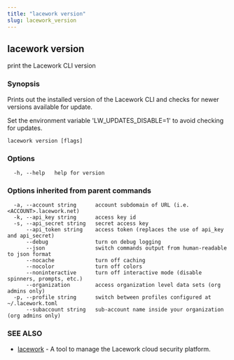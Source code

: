 ```yaml
---
title: "lacework version"
slug: lacework_version
---
```


## lacework version

print the Lacework CLI version

### Synopsis


Prints out the installed version of the Lacework CLI and checks for newer
versions available for update.

Set the environment variable 'LW_UPDATES_DISABLE=1' to avoid checking for updates.

```
lacework version [flags]
```

### Options

```
  -h, --help   help for version
```

### Options inherited from parent commands

```
  -a, --account string      account subdomain of URL (i.e. <ACCOUNT>.lacework.net)
  -k, --api_key string      access key id
  -s, --api_secret string   secret access key
      --api_token string    access token (replaces the use of api_key and api_secret)
      --debug               turn on debug logging
      --json                switch commands output from human-readable to json format
      --nocache             turn off caching
      --nocolor             turn off colors
      --noninteractive      turn off interactive mode (disable spinners, prompts, etc.)
      --organization        access organization level data sets (org admins only)
  -p, --profile string      switch between profiles configured at ~/.lacework.toml
      --subaccount string   sub-account name inside your organization (org admins only)
```

### SEE ALSO

* [lacework](/cli/commands/lacework/)	 - A tool to manage the Lacework cloud security platform.

